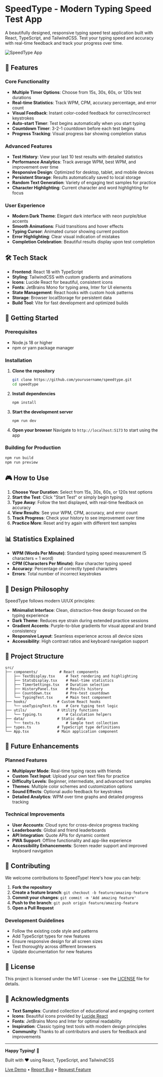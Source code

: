 # SpeedType - Modern Typing Speed Test App

A beautifully designed, responsive typing speed test application built with React, TypeScript, and TailwindCSS. Test your typing speed and accuracy with real-time feedback and track your progress over time.

![SpeedType App](https://images.pexels.com/photos/1181271/pexels-photo-1181271.jpeg?auto=compress&cs=tinysrgb&w=1200&h=600&fit=crop)

## 🚀 Features

### Core Functionality
- **Multiple Timer Options**: Choose from 15s, 30s, 60s, or 120s test durations
- **Real-time Statistics**: Track WPM, CPM, accuracy percentage, and error count
- **Visual Feedback**: Instant color-coded feedback for correct/incorrect keystrokes
- **Auto-start Timer**: Test begins automatically when you start typing
- **Countdown Timer**: 3-2-1 countdown before each test begins
- **Progress Tracking**: Visual progress bar showing completion status

### Advanced Features
- **Test History**: View your last 10 test results with detailed statistics
- **Performance Analytics**: Track average WPM, best WPM, and improvement over time
- **Responsive Design**: Optimized for desktop, tablet, and mobile devices
- **Persistent Storage**: Results automatically saved to local storage
- **Random Text Generation**: Variety of engaging text samples for practice
- **Character Highlighting**: Current character and word highlighting for focus

### User Experience
- **Modern Dark Theme**: Elegant dark interface with neon purple/blue accents
- **Smooth Animations**: Fluid transitions and hover effects
- **Typing Cursor**: Animated cursor showing current position
- **Error Highlighting**: Clear visual indication of mistakes
- **Completion Celebration**: Beautiful results display upon test completion

## 🛠️ Tech Stack

- **Frontend**: React 18 with TypeScript
- **Styling**: TailwindCSS with custom gradients and animations
- **Icons**: Lucide React for beautiful, consistent icons
- **Fonts**: JetBrains Mono for typing area, Inter for UI elements
- **State Management**: React hooks with custom hook patterns
- **Storage**: Browser localStorage for persistent data
- **Build Tool**: Vite for fast development and optimized builds

## 🎯 Getting Started

### Prerequisites
- Node.js 18 or higher
- npm or yarn package manager

### Installation

1. **Clone the repository**
   ```bash
   git clone https://github.com/yourusername/speedtype.git
   cd speedtype
   ```

2. **Install dependencies**
   ```bash
   npm install
   ```

3. **Start the development server**
   ```bash
   npm run dev
   ```

4. **Open your browser**
   Navigate to `http://localhost:5173` to start using the app

### Building for Production

```bash
npm run build
npm run preview
```

## 🎮 How to Use

1. **Choose Your Duration**: Select from 15s, 30s, 60s, or 120s test options
2. **Start the Test**: Click "Start Test" or simply begin typing
3. **Type Away**: Follow the text displayed, with real-time feedback on accuracy
4. **View Results**: See your WPM, CPM, accuracy, and error count
5. **Track Progress**: Check your history to see improvement over time
6. **Practice More**: Reset and try again with different text samples

## 📊 Statistics Explained

- **WPM (Words Per Minute)**: Standard typing speed measurement (5 characters = 1 word)
- **CPM (Characters Per Minute)**: Raw character typing speed
- **Accuracy**: Percentage of correctly typed characters
- **Errors**: Total number of incorrect keystrokes

## 🎨 Design Philosophy

SpeedType follows modern UI/UX principles:

- **Minimalist Interface**: Clean, distraction-free design focused on the typing experience
- **Dark Theme**: Reduces eye strain during extended practice sessions
- **Gradient Accents**: Purple-to-blue gradients for visual appeal and brand consistency
- **Responsive Layout**: Seamless experience across all device sizes
- **Accessibility**: High contrast ratios and keyboard navigation support

## 🔧 Project Structure

```
src/
├── components/          # React components
│   ├── TextDisplay.tsx     # Text rendering and highlighting
│   ├── StatsDisplay.tsx    # Real-time statistics
│   ├── TimerSettings.tsx   # Duration selection
│   ├── HistoryPanel.tsx    # Results history
│   ├── Countdown.tsx       # Pre-test countdown
│   └── TypingTest.tsx      # Main test component
├── hooks/              # Custom React hooks
│   └── useTypingTest.ts    # Core typing test logic
├── utils/              # Utility functions
│   └── typing.ts           # Calculation helpers
├── data/               # Static data
│   └── texts.ts            # Sample text collection
├── types.ts            # TypeScript type definitions
└── App.tsx             # Main application component
```

## 🚀 Future Enhancements

### Planned Features
- **Multiplayer Mode**: Real-time typing races with friends
- **Custom Text Input**: Upload your own text files for practice
- **Difficulty Levels**: Beginner, intermediate, and advanced text samples
- **Themes**: Multiple color schemes and customization options
- **Sound Effects**: Optional audio feedback for keystrokes
- **Detailed Analytics**: WPM over time graphs and detailed progress tracking

### Technical Improvements
- **User Accounts**: Cloud sync for cross-device progress tracking
- **Leaderboards**: Global and friend leaderboards
- **API Integration**: Quote APIs for dynamic content
- **PWA Support**: Offline functionality and app-like experience
- **Accessibility Enhancements**: Screen reader support and improved keyboard navigation

## 🤝 Contributing

We welcome contributions to SpeedType! Here's how you can help:

1. **Fork the repository**
2. **Create a feature branch**: `git checkout -b feature/amazing-feature`
3. **Commit your changes**: `git commit -m 'Add amazing feature'`
4. **Push to the branch**: `git push origin feature/amazing-feature`
5. **Open a Pull Request**

### Development Guidelines
- Follow the existing code style and patterns
- Add TypeScript types for new features
- Ensure responsive design for all screen sizes
- Test thoroughly across different browsers
- Update documentation for new features

## 📝 License

This project is licensed under the MIT License - see the [LICENSE](LICENSE) file for details.

## 🙏 Acknowledgments

- **Text Samples**: Curated collection of educational and engaging content
- **Icons**: Beautiful icons provided by [Lucide React](https://lucide.dev)
- **Fonts**: JetBrains Mono and Inter for optimal readability
- **Inspiration**: Classic typing test tools with modern design principles
- **Community**: Thanks to all contributors and users for feedback and improvements

---

**Happy Typing!** 🎯

Built with ❤️ using React, TypeScript, and TailwindCSS

[Live Demo](https://speedtype-demo.netlify.app) • [Report Bug](https://github.com/yourusername/speedtype/issues) • [Request Feature](https://github.com/yourusername/speedtype/issues)